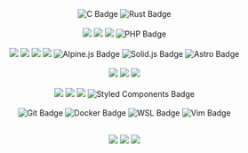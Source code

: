 <div align="center">
  <div>
     <img src="https://img.shields.io/badge/C-A8B9CC?style=for-the-badge&logo=c&logoColor=white" alt="C Badge">
     <img src="https://img.shields.io/badge/Rust-000000?style=for-the-badge&logo=rust&logoColor=white" alt="Rust Badge">
  </div>

  <br/>
  <div>
    <img src="https://img.shields.io/badge/javascript%20-%23F0DB4F.svg?&style=for-the-badge&logo=javascript&logoColor=black"/>
    <img src="https://img.shields.io/badge/typescript%20-%23007ACC.svg?&style=for-the-badge&logo=typescript&logoColor=white"/>
    <img src="https://img.shields.io/badge/python-3670A0?style=for-the-badge&logo=python&logoColor=ffdd54"/>
    <img src="https://img.shields.io/badge/PHP-777BB4?style=for-the-badge&logo=php&logoColor=white" alt="PHP Badge">
  </div>
    
<br/>
  <div>
     <img src="https://img.shields.io/badge/node.js%20-%2343853D.svg?&style=for-the-badge&logo=node.js&logoColor=white"/>
    <img src="https://img.shields.io/badge/react%20-%2320232a.svg?&style=for-the-badge&logo=react&logoColor=%2361DAFB"/>
    <img src="https://img.shields.io/badge/next%20-%23000000.svg?&style=for-the-badge&logo=next.js&logoColor=white"/>
    <img src="https://img.shields.io/badge/express%20-%23222222.svg?&style=for-the-badge&logo=express&logoColor=white"/>
    <img src="https://img.shields.io/badge/Alpine.js-8BC0D0?style=for-the-badge&logo=alpinelinux&logoColor=white" alt="Alpine.js Badge">
    <img src="https://img.shields.io/badge/Solid.js-28282A?style=for-the-badge&logo=solid&logoColor=white" alt="Solid.js Badge">
    <img src="https://img.shields.io/badge/Astro-000000?style=for-the-badge&logo=astro&logoColor=white" alt="Astro Badge">
  </div>
<br/>
  <div>
    <img src="https://img.shields.io/badge/mysql%20-%2302758F.svg?&style=for-the-badge&logo=mysql&logoColor=white"/>
    <img src="https://img.shields.io/badge/postgresql%20-%23306792.svg?&style=for-the-badge&logo=postgresql&logoColor=white"/>
    <img src="https://img.shields.io/badge/mongodb%20-%2302684A.svg?&style=for-the-badge&logo=mongodb&logoColor=white"/>
  </div>
  <br/>
  <div>
    <img src="https://img.shields.io/badge/html5%20-%23E34F26.svg?&style=for-the-badge&logo=html5&logoColor=white"/>
    <img src="https://img.shields.io/badge/css3%20-%231572B6.svg?&style=for-the-badge&logo=css3&logoColor=white"/>
    <img src="https://img.shields.io/badge/tailwindcss%20-%2338BDF8.svg?&style=for-the-badge&logo=tailwindcss&logoColor=white"/>
    <img src="https://img.shields.io/badge/Styled%20Components-DB7093?style=for-the-badge&logo=styled-components&logoColor=white" alt="Styled Components Badge">
  </div>
    <br />
  <div>
    <img src="https://img.shields.io/badge/Git-F05032?style=for-the-badge&logo=git&logoColor=white" alt="Git Badge">
    <img src="https://img.shields.io/badge/Docker-2496ED?style=for-the-badge&logo=docker&logoColor=white" alt="Docker Badge">
    <img src="https://img.shields.io/badge/WSL-0078D6?style=for-the-badge&logo=ubuntu&logoColor=white" alt="WSL Badge">
    <img src="https://img.shields.io/badge/Vim-019733?style=for-the-badge&logo=vim&logoColor=white" alt="Vim Badge">
  </div>

</div>
</br>
<p align="center">
<img src="https://github-readme-stats.vercel.app/api?username=shantoislam6&show_icons=true&theme=transparent&hide_border=true">
<img src="https://github-readme-stats.vercel.app/api/top-langs/?username=shantoislam6&layout=compact&hide_border=true&theme=transparent">
<img src="https://github-readme-streak-stats.herokuapp.com?user=shantoislam6&theme=transparent&border_radius=3.4&hide_border=true">
</p>

